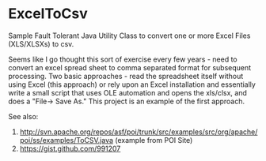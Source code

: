 ExcelToCsv
==========

Sample Fault Tolerant Java Utility Class to convert one or more Excel Files (XLS/XLSXs) to csv.

Seems like I go thought this sort of exercise every few years - need to convert an excel spread sheet to comma separated format for subsequent processing.
Two basic approaches - read the spreadsheet itself without using Excel (this approach) or rely upon an Excel installation and essentially write a small 
script that uses OLE automation and opens the xls/clsx, and does a "File-> Save As."  This project is an example of the first approach.


See also:
1)  http://svn.apache.org/repos/asf/poi/trunk/src/examples/src/org/apache/poi/ss/examples/ToCSV.java (example from POI Site)
2)  https://gist.github.com/991207
